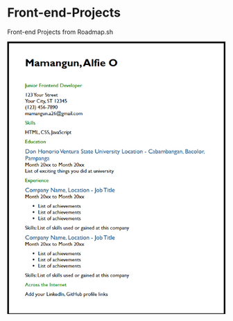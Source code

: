 # Front-end-Projects
Front-end Projects from Roadmap.sh

![Single Page CV Picture](https://github.com/dokie-O/Front-end-Projects/blob/2adc25449a0bea58384e7494b0deb4e4e8c72fb2/assets/Single-page-CV.png)
